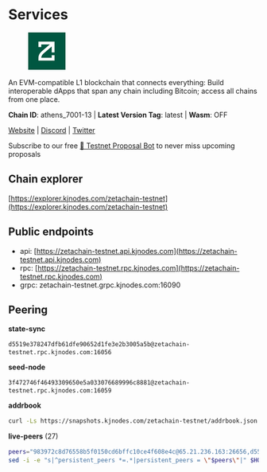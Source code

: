 # Services

<figure><img src="https://raw.githubusercontent.com/kj89/cosmos-images/main/logos/zetachain.png" alt=""><figcaption></figcaption></figure>

An EVM-compatible L1 blockchain that connects everything:  Build interoperable dApps that span any chain including Bitcoin; access all chains from one place.

**Chain ID**: athens_7001-13 | **Latest Version Tag**: latest | **Wasm**: OFF

[Website](https://www.zetachain.com) | [Discord](https://discord.gg/zetachain) | [Twitter](https://twitter.com/zetablockchain)



Subscribe to our free [🤖 Testnet Proposal Bot](https://t.me/kjnodes_testnet_proposal_bot) to never miss upcoming proposals


## Chain explorer
[https://explorer.kjnodes.com/zetachain-testnet](https://explorer.kjnodes.com/zetachain-testnet)

## Public endpoints

* api: [https://zetachain-testnet.api.kjnodes.com](https://zetachain-testnet.api.kjnodes.com)
* rpc: [https://zetachain-testnet.rpc.kjnodes.com](https://zetachain-testnet.rpc.kjnodes.com)
* grpc: zetachain-testnet.grpc.kjnodes.com:16090

## Peering

**state-sync**

```text
d5519e378247dfb61dfe90652d1fe3e2b3005a5b@zetachain-testnet.rpc.kjnodes.com:16056
```

**seed-node**

```text
3f472746f46493309650e5a033076689996c8881@zetachain-testnet.rpc.kjnodes.com:16059
```

**addrbook**
```bash
curl -Ls https://snapshots.kjnodes.com/zetachain-testnet/addrbook.json > $HOME/.zetacored/config/addrbook.json
```

**live-peers** (27)
```bash
peers="983972c8d76558b5f0150cd6bffc10ce4f608e4c@65.21.236.163:26656,d5519e378247dfb61dfe90652d1fe3e2b3005a5b@65.109.68.190:16056,809c1bdb33c162fdc380372523ccd58131368380@54.77.180.134:26656,af58c82b5f4d2268e0b8ca9150190e438c07d90d@34.239.99.239:26656,038234610497601373b1d27e27251674c6c81df7@3.218.170.198:26656,a6090cdf3ff4bdc428ba89c4f622ec1b3490e338@18.143.71.236:26656,03ff657e528ab815721981e4ae5d2740fbf49df3@148.251.12.27:26656,d73641538d631674ab1141ec0326a9d41a4660a6@34.199.35.194:26656,9c26260b0148376d2343c4c8c2e2bd7f3f498cd4@35.162.231.114:26656,66338a18a755a0c780b011f012ff142ebaa8fa56@44.236.174.26:26656,be0f264f08c66603a6edf74516f27c5bbe5fe53e@44.230.111.72:26656,bc172d609b49146ca63ea47c0f7e1f04fa4a7458@44.226.121.184:26656,a640112d7d26934968a0f8c711e50dcffac0de83@65.109.69.176:26656,24a3a8151ec9ecec0b9ed1ca97accfb1dacc115f@88.218.226.79:26656,fc5316e6ada821627224a5efa2abb9d9a9c6c8f4@52.49.116.66:26656,b96c038643c08373535956e3505a5aa955fadb0a@54.254.133.239:26656,a918d08544b5f4e0a9eb20bf91f343eb71b6d5ee@164.90.181.99:26656,af10c27ac4539b6c7f593013267d25797cf68ff2@54.187.106.246:26656,4226fcb3b3809c00bc56283063fc52fa4bfc9a17@18.210.106.52:26656,32da15cebf6d8f2a5676d14e587592ab37aa271d@54.210.102.215:26656,51405784f4a8376134a68cf350c0213f0830bf51@3.211.83.113:26656,828a6e980767d83ee0d6eb798f6cadbad6446566@31.132.165.22:26756,7581f6a7b3913b900f172633df4e555342b350b1@202.8.10.137:26656,ab019797db848efb0823ab74a02c53c42b587981@18.182.78.42:26656,385c3b21c97a3664fbbab7f92949ac07565a88b1@38.55.75.2:26656,d69a1868b953aceeeaaa2055f0af22c164774500@54.236.217.236:26656,20bbd55dce1eb75683b406b9ff3a4069b6497743@35.210.109.101:26656"
sed -i -e "s|^persistent_peers *=.*|persistent_peers = \"$peers\"|" $HOME/.zetacored/config/config.toml
```
